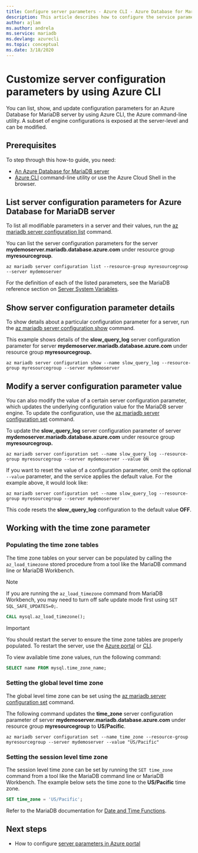 ```yaml
---
title: Configure server parameters - Azure CLI - Azure Database for MariaDB
description: This article describes how to configure the service parameters in Azure Database for MariaDB using the Azure CLI command line utility.
author: ajlam
ms.author: andrela
ms.service: mariadb
ms.devlang: azurecli
ms.topic: conceptual
ms.date: 3/18/2020
---
```

# Customize server configuration parameters by using Azure CLI
You can list, show, and update configuration parameters for an Azure Database for MariaDB server by using Azure CLI, the Azure command-line utility. A subset of engine configurations is exposed at the server-level and can be modified.

## Prerequisites
To step through this how-to guide, you need:
- [An Azure Database for MariaDB server](quickstart-create-mariadb-server-database-using-azure-cli.md)
- [Azure CLI](/cli/azure/install-azure-cli) command-line utility or use the Azure Cloud Shell in the browser.

## List server configuration parameters for Azure Database for MariaDB server
To list all modifiable parameters in a server and their values, run the [az mariadb server configuration list](/cli/azure/mariadb/server/configuration#az-mariadb-server-configuration-list) command.

You can list the server configuration parameters for the server **mydemoserver.mariadb.database.azure.com** under resource group **myresourcegroup**.
```azurecli-interactive
az mariadb server configuration list --resource-group myresourcegroup --server mydemoserver
```

For the definition of each of the listed parameters, see the MariaDB reference section on [Server System Variables](https://mariadb.com/kb/en/library/server-system-variables/).

## Show server configuration parameter details
To show details about a particular configuration parameter for a server, run the [az mariadb server configuration show](/cli/azure/mariadb/server/configuration#az-mariadb-server-configuration-show) command.

This example shows details of the **slow\_query\_log** server configuration parameter for server **mydemoserver.mariadb.database.azure.com** under resource group **myresourcegroup.**
```azurecli-interactive
az mariadb server configuration show --name slow_query_log --resource-group myresourcegroup --server mydemoserver
```

## Modify a server configuration parameter value
You can also modify the value of a certain server configuration parameter, which updates the underlying configuration value for the MariaDB server engine. To update the configuration, use the [az mariadb server configuration set](/cli/azure/mariadb/server/configuration#az-mariadb-server-configuration-set) command. 

To update the **slow\_query\_log** server configuration parameter of server **mydemoserver.mariadb.database.azure.com** under resource group **myresourcegroup.**
```azurecli-interactive
az mariadb server configuration set --name slow_query_log --resource-group myresourcegroup --server mydemoserver --value ON
```

If you want to reset the value of a configuration parameter, omit the optional `--value` parameter, and the service applies the default value. For the example above, it would look like:
```azurecli-interactive
az mariadb server configuration set --name slow_query_log --resource-group myresourcegroup --server mydemoserver
```

This code resets the **slow\_query\_log** configuration to the default value **OFF**. 

## Working with the time zone parameter

### Populating the time zone tables

The time zone tables on your server can be populated by calling the `az_load_timezone` stored procedure from a tool like the MariaDB command line or MariaDB Workbench.

> [!NOTE]
> If you are running the `az_load_timezone` command from MariaDB Workbench, you may need to turn off safe update mode first using `SET SQL_SAFE_UPDATES=0;`.

```sql
CALL mysql.az_load_timezone();
```

> [!IMPORTANT]
> You should restart the server to ensure the time zone tables are properly populated. To restart the server, use the [Azure portal](howto-restart-server-portal.md) or [CLI](howto-restart-server-cli.md).

To view available time zone values, run the following command:

```sql
SELECT name FROM mysql.time_zone_name;
```

### Setting the global level time zone

The global level time zone can be set using the [az mariadb server configuration set](/cli/azure/mariadb/server/configuration#az-mariadb-server-configuration-set) command.

The following command updates the **time\_zone** server configuration parameter of server **mydemoserver.mariadb.database.azure.com** under resource group **myresourcegroup** to **US/Pacific**.

```azurecli-interactive
az mariadb server configuration set --name time_zone --resource-group myresourcegroup --server mydemoserver --value "US/Pacific"
```

### Setting the session level time zone

The session level time zone can be set by running the `SET time_zone` command from a tool like the MariaDB command line or MariaDB Workbench. The example below sets the time zone to the **US/Pacific** time zone.  

```sql
SET time_zone = 'US/Pacific';
```

Refer to the MariaDB documentation for [Date and Time Functions](https://mariadb.com/kb/en/library/date-time-functions/).

## Next steps

- How to configure [server parameters in Azure portal](howto-server-parameters.md)
